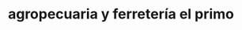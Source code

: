 ---
title: "agropecuaria y ferretería el primo"
url: /puerto-la-cruz/agropecuaria-y-ferreteria-el-primo/
shop: mascotas
---